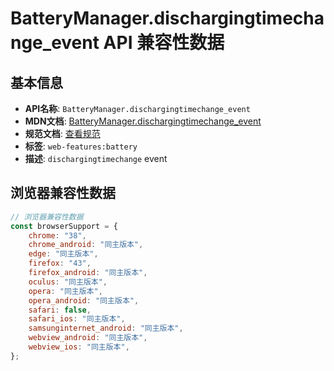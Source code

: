 # BatteryManager.dischargingtimechange_event API 兼容性数据

## 基本信息

- **API名称**: `BatteryManager.dischargingtimechange_event`
- **MDN文档**: [BatteryManager.dischargingtimechange_event](https://developer.mozilla.org/docs/Web/API/BatteryManager/dischargingtimechange_event)
- **规范文档**: [查看规范](https://w3c.github.io/battery/#dfn-dischargingtimechange,https://w3c.github.io/battery/#dom-batterymanager-ondischargingtimechange)
- **标签**: `web-features:battery`
- **描述**: `dischargingtimechange` event

## 浏览器兼容性数据

```javascript
// 浏览器兼容性数据
const browserSupport = {
    chrome: "38",
    chrome_android: "同主版本",
    edge: "同主版本",
    firefox: "43",
    firefox_android: "同主版本",
    oculus: "同主版本",
    opera: "同主版本",
    opera_android: "同主版本",
    safari: false,
    safari_ios: "同主版本",
    samsunginternet_android: "同主版本",
    webview_android: "同主版本",
    webview_ios: "同主版本",
};

```


